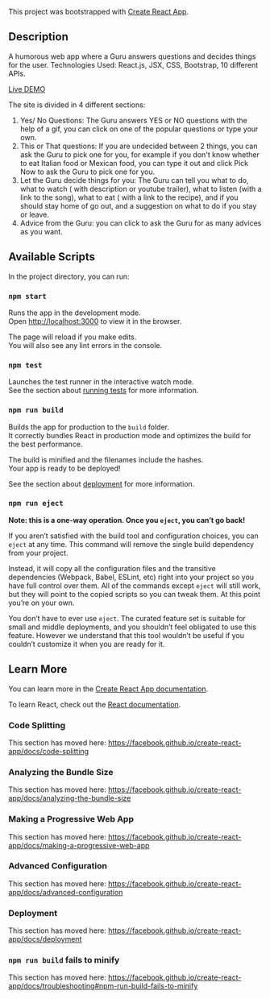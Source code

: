 This project was bootstrapped with [Create React App](https://github.com/facebook/create-react-app).


## Description
A humorous web app where a Guru answers questions and decides things for the user.
Technologies Used: React.js, JSX, CSS, Bootstrap, 10 different APIs.


[Live DEMO](https://daph3105.github.io/Project2/#/)

The site is divided in 4 different sections:

1. Yes/ No Questions: The Guru answers YES or NO questions with the help of a gif, you can click on one of the popular questions or type your own.
2. This or That questions: If you are undecided between 2 things, you can ask the Guru to pick one for you, for example if you don't know whether to eat Italian food or Mexican food, you can type it out and click Pick Now to ask the Guru to pick one for you. 
3. Let the Guru decide things for you: The Guru can tell you what to do, what to watch ( with description or youtube trailer), what to listen (with a link to the song), what to eat ( with a link to the recipe), and if you should stay home of go out, and a suggestion on what to do if you stay or leave.
4. Advice from the Guru: you can click to ask the Guru for as many advices as you want.

## Available Scripts

In the project directory, you can run:

### `npm start`

Runs the app in the development mode.<br />
Open [http://localhost:3000](http://localhost:3000) to view it in the browser.

The page will reload if you make edits.<br />
You will also see any lint errors in the console.

### `npm test`

Launches the test runner in the interactive watch mode.<br />
See the section about [running tests](https://facebook.github.io/create-react-app/docs/running-tests) for more information.

### `npm run build`

Builds the app for production to the `build` folder.<br />
It correctly bundles React in production mode and optimizes the build for the best performance.

The build is minified and the filenames include the hashes.<br />
Your app is ready to be deployed!

See the section about [deployment](https://facebook.github.io/create-react-app/docs/deployment) for more information.

### `npm run eject`

**Note: this is a one-way operation. Once you `eject`, you can’t go back!**

If you aren’t satisfied with the build tool and configuration choices, you can `eject` at any time. This command will remove the single build dependency from your project.

Instead, it will copy all the configuration files and the transitive dependencies (Webpack, Babel, ESLint, etc) right into your project so you have full control over them. All of the commands except `eject` will still work, but they will point to the copied scripts so you can tweak them. At this point you’re on your own.

You don’t have to ever use `eject`. The curated feature set is suitable for small and middle deployments, and you shouldn’t feel obligated to use this feature. However we understand that this tool wouldn’t be useful if you couldn’t customize it when you are ready for it.

## Learn More

You can learn more in the [Create React App documentation](https://facebook.github.io/create-react-app/docs/getting-started).

To learn React, check out the [React documentation](https://reactjs.org/).

### Code Splitting

This section has moved here: https://facebook.github.io/create-react-app/docs/code-splitting

### Analyzing the Bundle Size

This section has moved here: https://facebook.github.io/create-react-app/docs/analyzing-the-bundle-size

### Making a Progressive Web App

This section has moved here: https://facebook.github.io/create-react-app/docs/making-a-progressive-web-app

### Advanced Configuration

This section has moved here: https://facebook.github.io/create-react-app/docs/advanced-configuration

### Deployment

This section has moved here: https://facebook.github.io/create-react-app/docs/deployment

### `npm run build` fails to minify

This section has moved here: https://facebook.github.io/create-react-app/docs/troubleshooting#npm-run-build-fails-to-minify
